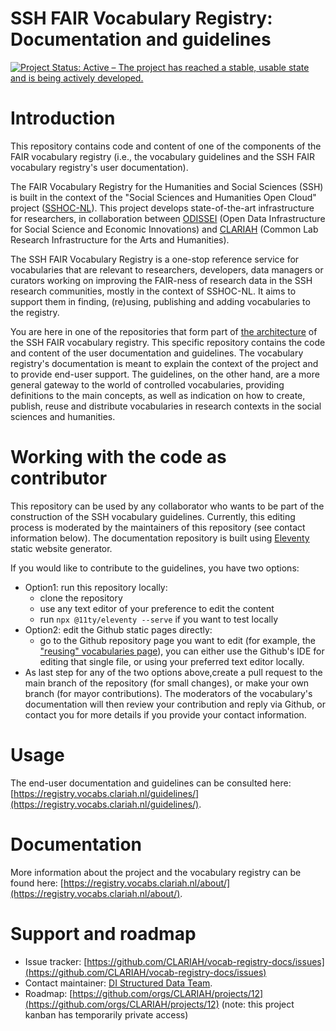 # SSH FAIR Vocabulary Registry: Documentation and guidelines

[![Project Status: Active – The project has reached a stable, usable state and is being actively developed.](https://www.repostatus.org/badges/latest/active.svg)](https://www.repostatus.org/#active)

# Introduction

This repository contains code and content of one of the components of the FAIR vocabulary registry (i.e., the vocabulary guidelines and the SSH FAIR vocabulary registry's user documentation).

The FAIR Vocabulary Registry for the Humanities and Social Sciences (SSH) is built in the context of the "Social Sciences and Humanities Open Cloud" project ([SSHOC-NL](https://sshoc.nl/)). This project develops state-of-the-art infrastructure for researchers, in collaboration between [ODISSEI](https://odissei-data.nl/) (Open Data Infrastructure for Social Science and Economic Innovations) and [CLARIAH](https://www.clariah.nl/) (Common Lab Research Infrastructure for the Arts and Humanities).

The SSH FAIR Vocabulary Registry is a one-stop reference service for vocabularies that are relevant to researchers, developers, data managers or curators working on improving the FAIR-ness of research data in the SSH research communities, mostly in the context of SSHOC-NL. It aims to support them in finding, (re)using, publishing and adding vocabularies to the registry.

You are here in one of the repositories that form part of [the architecture](https://registry.vocabs.clariah.nl/about/) of the SSH FAIR vocabulary registry. This specific repository contains the code and content of the user documentation and guidelines. The vocabulary registry's documentation is meant to explain the context of the project and to provide end-user support. The guidelines, on the other hand, are a more general gateway to the world of controlled vocabularies, providing definitions to the main concepts, as well as indication on how to create, publish, reuse and distribute vocabularies in research contexts in the social sciences and humanities.

# Working with the code as contributor
This repository can be used by any collaborator who wants to be part of the construction of the SSH vocabulary guidelines. Currently, this editing process is moderated by the maintainers of this repository (see contact information below).
The documentation repository is built using [Eleventy](https://www.11ty.dev/) static website generator. 

If you would like to contribute to the guidelines, you have two options:
- Option1: run this repository locally:
  - clone the repository
  - use any text editor of your preference to edit the content
  - run `npx @11ty/eleventy --serve` if you want to test locally
- Option2: edit the Github static pages directly:
  - go to the Github repository page you want to edit (for example, the ["reusing" vocabularies page](https://github.com/CLARIAH/vocab-registry-docs/blob/main/src/guidelines/reuse.md)), you can either use the Github's IDE for editing that single file, or using your preferred text editor locally.
- As last step for any of the two options above,create a pull request to the main branch of the repository (for small changes), or make your own branch (for mayor contributions). The moderators of the vocabulary's documentation will then review your contribution and reply via Github, or contact you for more details if you provide your contact information.

# Usage
The end-user documentation and guidelines can be consulted here: [https://registry.vocabs.clariah.nl/guidelines/](https://registry.vocabs.clariah.nl/guidelines/).

# Documentation
More information about the project and the vocabulary registry can be found here: [https://registry.vocabs.clariah.nl/about/](https://registry.vocabs.clariah.nl/about/).

# Support and roadmap
- Issue tracker: [https://github.com/CLARIAH/vocab-registry-docs/issues](https://github.com/CLARIAH/vocab-registry-docs/issues)
- Contact maintainer: <a href="&#109;a&#105;l&#116;&#111;:&#115;&#116;&#114;&#117;&#99;&#116;&#117;&#114;&#101;&#100;&#45;&#100;&#97;&#116;&#97;&#64;&#100;&#105;&#46;&#104;&#117;&#99;&#46;&#107;&#110;&#97;&#119;&#46;&#110;&#108;">DI Structured Data Team</a>.
- Roadmap: [https://github.com/orgs/CLARIAH/projects/12](https://github.com/orgs/CLARIAH/projects/12) (note: this project kanban has temporarily private access)